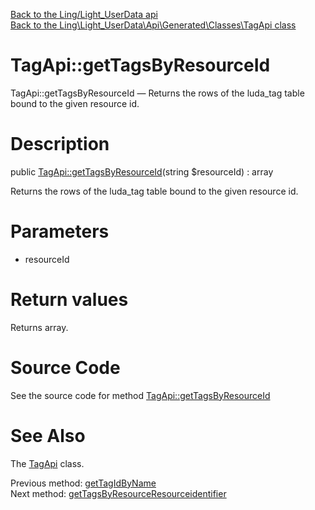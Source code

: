 [Back to the Ling/Light_UserData api](https://github.com/lingtalfi/Light_UserData/blob/master/doc/api/Ling/Light_UserData.md)<br>
[Back to the Ling\Light_UserData\Api\Generated\Classes\TagApi class](https://github.com/lingtalfi/Light_UserData/blob/master/doc/api/Ling/Light_UserData/Api/Generated/Classes/TagApi.md)


TagApi::getTagsByResourceId
================



TagApi::getTagsByResourceId — Returns the rows of the luda_tag table bound to the given resource id.




Description
================


public [TagApi::getTagsByResourceId](https://github.com/lingtalfi/Light_UserData/blob/master/doc/api/Ling/Light_UserData/Api/Generated/Classes/TagApi/getTagsByResourceId.md)(string $resourceId) : array




Returns the rows of the luda_tag table bound to the given resource id.




Parameters
================


- resourceId

    


Return values
================

Returns array.








Source Code
===========
See the source code for method [TagApi::getTagsByResourceId](https://github.com/lingtalfi/Light_UserData/blob/master/Api/Generated/Classes/TagApi.php#L280-L291)


See Also
================

The [TagApi](https://github.com/lingtalfi/Light_UserData/blob/master/doc/api/Ling/Light_UserData/Api/Generated/Classes/TagApi.md) class.

Previous method: [getTagIdByName](https://github.com/lingtalfi/Light_UserData/blob/master/doc/api/Ling/Light_UserData/Api/Generated/Classes/TagApi/getTagIdByName.md)<br>Next method: [getTagsByResourceResourceidentifier](https://github.com/lingtalfi/Light_UserData/blob/master/doc/api/Ling/Light_UserData/Api/Generated/Classes/TagApi/getTagsByResourceResourceidentifier.md)<br>

